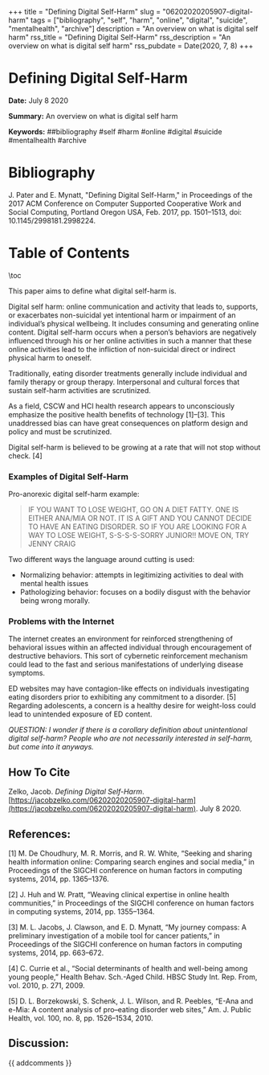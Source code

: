 +++
title = "Defining Digital Self-Harm"
slug = "06202020205907-digital-harm"
tags = ["bibliography", "self", "harm", "online", "digital", "suicide", "mentalhealth", "archive"]
description = "An overview on what is digital self harm"
rss_title = "Defining Digital Self-Harm"
rss_description = "An overview on what is digital self harm"
rss_pubdate = Date(2020, 7, 8)
+++



Defining Digital Self-Harm
=========

**Date:** July 8 2020

**Summary:** An overview on what is digital self harm

**Keywords:** ##bibliography #self #harm #online #digital #suicide #mentalhealth #archive

Bibliography
==========

J. Pater and E. Mynatt, "Defining Digital Self-Harm," in Proceedings of the 2017 ACM Conference on Computer Supported Cooperative Work and Social Computing, Portland Oregon USA, Feb. 2017, pp. 1501–1513, doi: 10.1145/2998181.2998224.

Table of Contents
=========

\toc

This paper aims to define what digital self-harm is.

Digital self harm: online communication and activity that leads to, supports, or exacerbates non-suicidal yet intentional harm or impairment of an individual’s physical wellbeing.  It includes consuming and generating online content.  Digital self-harm occurs when a person’s behaviors are negatively influenced through his or her online activities in such a manner that these online activities lead to the infliction of non-suicidal direct or indirect physical harm to oneself. 

Traditionally, eating disorder treatments generally include individual and family therapy or group therapy. Interpersonal and cultural forces that sustain self-harm activities are scrutinized.

As a field, CSCW and HCI health research appears to unconsciously emphasize the positive health benefits of technology [1]–[3].  This unaddressed bias can have great consequences on platform design and policy and must be scrutinized.

Digital self-harm is believed to be growing at a rate that will not stop without check. [4]

### Examples of Digital Self-Harm

Pro-anorexic digital self-harm example:

> IF YOU WANT TO LOSE WEIGHT, GO ON A DIET FATTY.  ONE IS EITHER ANA/MIA OR NOT. IT IS A GIFT AND YOU CANNOT DECIDE TO HAVE AN EATING DISORDER. SO IF YOU ARE LOOKING FOR A WAY TO LOSE WEIGHT, S-S-S-S-SORRY JUNIOR!! MOVE ON, TRY JENNY CRAIG


Two different ways the language around cutting is used:

  * Normalizing behavior: attempts in legitimizing activities to deal with mental health issues
  * Pathologizing behavior: focuses on a bodily disgust with the behavior being wrong morally.

### Problems with the Internet

The internet creates an environment for reinforced strengthening of behavioral issues within an affected individual through encouragement of destructive behaviors. This sort of cybernetic reinforcement mechanism could lead to the fast and serious manifestations of underlying disease symptoms.

ED websites may have contagion-like effects on individuals investigating eating disorders prior to exhibiting any commitment to a disorder. [5] Regarding adolescents, a concern is a healthy desire for weight-loss could lead to unintended exposure of ED content.

*QUESTION: I wonder if there is a corollary definition about unintentional digital self-harm? People who are not necessarily interested in self-harm, but come into it anyways.*
## How To Cite

 Zelko, Jacob. _Defining Digital Self-Harm_. [https://jacobzelko.com/06202020205907-digital-harm](https://jacobzelko.com/06202020205907-digital-harm). July 8 2020.
## References:

[1] M. De Choudhury, M. R. Morris, and R. W. White, “Seeking and sharing health information online: Comparing search engines and social media,” in Proceedings of the SIGCHI conference on human factors in computing systems, 2014, pp. 1365–1376.

[2] J. Huh and W. Pratt, “Weaving clinical expertise in online health communities,” in Proceedings of the SIGCHI conference on human factors in computing systems, 2014, pp. 1355–1364.

[3] M. L. Jacobs, J. Clawson, and E. D. Mynatt, “My journey compass: A preliminary investigation of a mobile tool for cancer patients,” in Proceedings of the SIGCHI conference on human factors in computing systems, 2014, pp. 663–672.

[4] C. Currie et al., “Social determinants of health and well-being among young people,” Health Behav. Sch.-Aged Child. HBSC Study Int. Rep. From, vol. 2010, p. 271, 2009.

[5] D. L. Borzekowski, S. Schenk, J. L. Wilson, and R. Peebles, “E-Ana and e-Mia: A content analysis of pro–eating disorder web sites,” Am. J. Public Health, vol. 100, no. 8, pp. 1526–1534, 2010.
## Discussion: 

{{ addcomments }}
